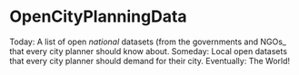 # OpenCityPlanningData

Today: A list of open *national* datasets (from the governments and NGOs_ that every city planner should know about. 
Someday: Local open datasets that every city planner should demand for their city. 
Eventually: The World! 

